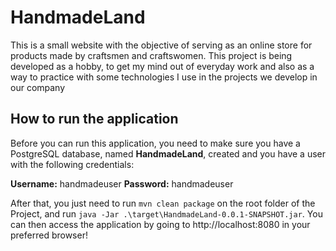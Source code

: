 # HandmadeLand

This is a small website with the objective of serving as an online store for products made by craftsmen and craftswomen.
This project is being developed as a hobby, to get my mind out of everyday work and also as a way to practice with some technologies I use in the projects we develop in our company

## How to run the application

Before you can run this application, you need to make sure you have a PostgreSQL database, named **HandmadeLand**, created and you have a user with the following credentials: 

**Username:** handmadeuser
**Password:** handmadeuser

After that, you just need to run `mvn clean package` on the root folder of the Project, and run `java -Jar .\target\HandmadeLand-0.0.1-SNAPSHOT.jar`. 
You can then access the application by going to http://localhost:8080 in your preferred browser!

